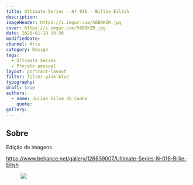 ```yaml
---
title: Ultimate Series - Nº 016 - Billie Eilish
description:
imageHeader: https://i.imgur.com/56B0KZR.jpg
cover: https://i.imgur.com/56B0KZR.jpg
date: 2020-01-19 19:30
modifiedDate:
channel: Arts
category: Design
tags:
  - Ultimate Series
  - Projeto pessoal
layout: portrait-layout
filter: filter-pink-blue
typography:
draft: true
authors:
  - name: Julian Silva da Cunha
    quote:
gallery:
---
```


## Sobre

Edição de imagens.

https://www.behance.net/gallery/126639007/Ultimate-Series-N-016-Billie-Eilish

<figure>
<img src="https://i.imgur.com/56B0KZR.jpg" className="max-w-none mx-auto block"/>
</figure>
